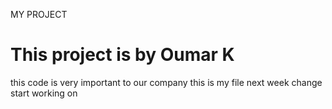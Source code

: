 MY PROJECT
# This project is by Oumar K
this code is very important to our company
this is my file
next week change
start working on 
